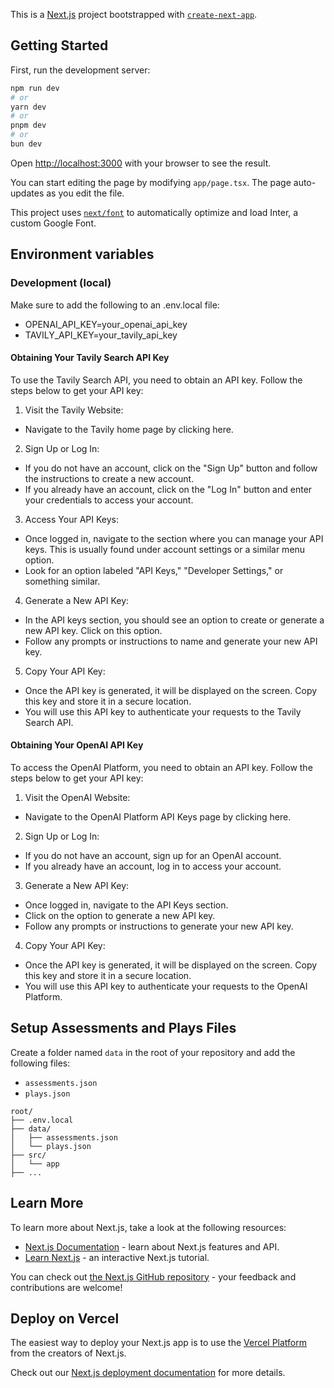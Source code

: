 This is a [Next.js](https://nextjs.org/) project bootstrapped with [`create-next-app`](https://github.com/vercel/next.js/tree/canary/packages/create-next-app).

## Getting Started

First, run the development server:

```bash
npm run dev
# or
yarn dev
# or
pnpm dev
# or
bun dev
```

Open [http://localhost:3000](http://localhost:3000) with your browser to see the result.

You can start editing the page by modifying `app/page.tsx`. The page auto-updates as you edit the file.

This project uses [`next/font`](https://nextjs.org/docs/basic-features/font-optimization) to automatically optimize and load Inter, a custom Google Font.

## Environment variables

### Development (local)

Make sure to add the following to an .env.local file:

- OPENAI_API_KEY=your_openai_api_key
- TAVILY_API_KEY=your_tavily_api_key

#### Obtaining Your Tavily Search API Key

To use the Tavily Search API, you need to obtain an API key. Follow the steps below to get your API key:

1. Visit the Tavily Website:

- Navigate to the Tavily home page by clicking here.

2. Sign Up or Log In:

- If you do not have an account, click on the "Sign Up" button and follow the instructions to create a new account.
- If you already have an account, click on the "Log In" button and enter your credentials to access your account.

3. Access Your API Keys:

- Once logged in, navigate to the section where you can manage your API keys. This is usually found under account settings or a similar menu option.
- Look for an option labeled "API Keys," "Developer Settings," or something similar.

4. Generate a New API Key:

- In the API keys section, you should see an option to create or generate a new API key. Click on this option.
- Follow any prompts or instructions to name and generate your new API key.

5. Copy Your API Key:

- Once the API key is generated, it will be displayed on the screen. Copy this key and store it in a secure location.
- You will use this API key to authenticate your requests to the Tavily Search API.

#### Obtaining Your OpenAI API Key

To access the OpenAI Platform, you need to obtain an API key. Follow the steps below to get your API key:

1. Visit the OpenAI Website:

- Navigate to the OpenAI Platform API Keys page by clicking here.

2. Sign Up or Log In:

- If you do not have an account, sign up for an OpenAI account.
- If you already have an account, log in to access your account.

3. Generate a New API Key:

- Once logged in, navigate to the API Keys section.
- Click on the option to generate a new API key.
- Follow any prompts or instructions to generate your new API key.

4. Copy Your API Key:

- Once the API key is generated, it will be displayed on the screen. Copy this key and store it in a secure location.
- You will use this API key to authenticate your requests to the OpenAI Platform.


## Setup Assessments and Plays Files
Create a folder named `data` in the root of your repository and add the following files:

- `assessments.json`
- `plays.json`

```
root/
├── .env.local
├── data/
│   ├── assessments.json
│   └── plays.json
├── src/
│   └── app
├── ...
```

## Learn More

To learn more about Next.js, take a look at the following resources:

- [Next.js Documentation](https://nextjs.org/docs) - learn about Next.js features and API.
- [Learn Next.js](https://nextjs.org/learn) - an interactive Next.js tutorial.

You can check out [the Next.js GitHub repository](https://github.com/vercel/next.js/) - your feedback and contributions are welcome!

## Deploy on Vercel

The easiest way to deploy your Next.js app is to use the [Vercel Platform](https://vercel.com/new?utm_medium=default-template&filter=next.js&utm_source=create-next-app&utm_campaign=create-next-app-readme) from the creators of Next.js.

Check out our [Next.js deployment documentation](https://nextjs.org/docs/deployment) for more details.
